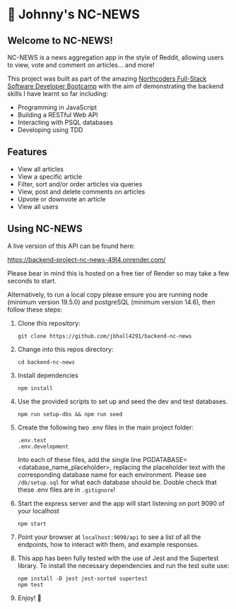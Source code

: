 # 📰 Johnny's NC-NEWS

## Welcome to NC-NEWS!

NC-NEWS is a news aggregation app in the style of Reddit, allowing users to view, vote and comment on articles... and more!

This project was built as part of the amazing [Northcoders Full-Stack Software Developer Bootcamp](https://northcoders.com/) with the aim of demonstrating the backend skills I have learnt so far including:

* Programming in JavaScript
* Building a RESTful Web API
* Interacting with PSQL databases
* Developing using TDD

## Features

* View all articles
* View a specific article
* Filter, sort and/or order articles via queries
* View, post and delete comments on articles
* Upvote or downvote an article
* View all users

## Using NC-NEWS

A live version of this API can be found here:

https://backend-project-nc-news-49l4.onrender.com/

Please bear in mind this is hosted on a free tier of Render so may take a few seconds to start.

Alternatively, to run a local copy please ensure you are running node (minimum version 19.5.0) and postgreSQL (minimum version 14.6), then follow these steps:

1. Clone this repository:
   ```
   git clone https://github.com/jbhall4291/backend-nc-news
   ```

2. Change into this repos directory:
   ```
   cd backend-nc-news
   ```

3. Install dependencies
   ```
   npm install
   ```

4. Use the provided scripts to set up and seed the dev and test databases.
   ```
   npm run setup-dbs && npm run seed
   ```

5. Create the following two .env files in the main project folder:
   ```
   .env.test
   .env.development
   ```

   Into each of these files, add the single line PGDATABASE=<database_name_placeholder>, replacing the placeholder text with the corresponding database name for each environment. Please see `/db/setup.sql` for what each database should be. Double check that these .env files are in `.gitignore`!

6. Start the express server and the app will start listening on 
port 9090 of your localhost
   ```
   npm start
   ```
7. Point your browser at `localhost:9090/api` to see a list of all the endpoints, how to interact with them, and example responses.

8. This app has been fully tested with the use of Jest and the Supertest library. To install the necessary dependencies and run the test suite use:
   ```
   npm install -D jest jest-sorted supertest
   npm test
   ```

9. Enjoy! 🎉












